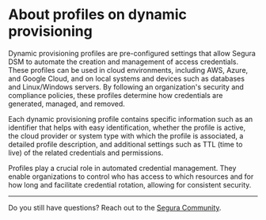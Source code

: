 # About profiles on dynamic provisioning

Dynamic provisioning profiles are pre-configured settings that allow Segura DSM to automate the creation and management of access credentials. These profiles can be used in cloud environments, including AWS, Azure, and Google Cloud, and on local systems and devices such as databases and Linux/Windows servers. By following an organization's security and compliance policies, these profiles determine how credentials are generated, managed, and removed.

Each dynamic provisioning profile contains specific information such as an identifier that helps with easy identification, whether the profile is active, the cloud provider or system type with which the profile is associated, a detailed profile description, and additional settings such as TTL (time to live) of the related credentials and permissions.

Profiles play a crucial role in automated credential management. They enable organizations to control who has access to which resources and for how long and facilitate credential rotation, allowing for consistent security.

---

Do you still have questions? Reach out to the [Segura Community](https://community.Segura.io/).